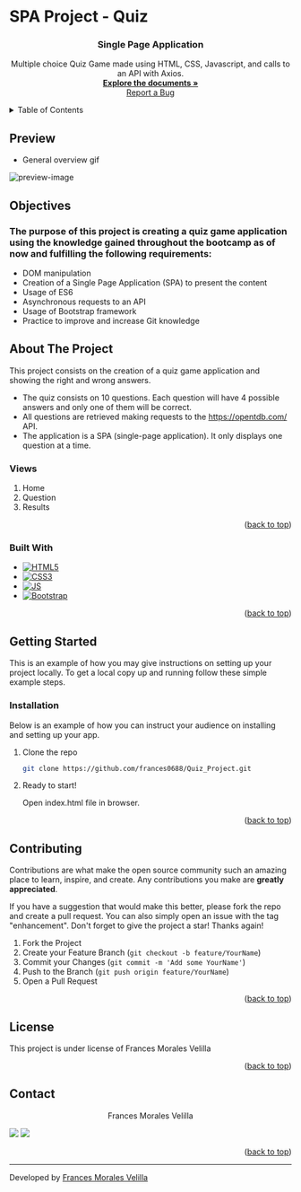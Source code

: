 # SPA Project - Quiz

 <h3 align="center">Single Page Application</h3>

  <p align="center">
    Multiple choice Quiz Game made using HTML, CSS, Javascript, and calls to an API with Axios.
    <br />
    <a href="https://github.com/frances0688/Quiz_Project"><strong>Explore the documents »</strong></a>
    <br />
    <a href="https://github.com/frances0688/Quiz_Project/issues">Report a Bug</a>
  </p>
</div>

<!-- TABLE OF CONTENTS -->
<details>
  <summary>Table of Contents</summary>
  <ol>
        <li><a href="#preview">Preview</a></li>
        <li><a href="#objectives">Objectives</a></li>
    <li>
      <a href="#about-the-project">About The Project</a>
      <ul>
        <li><a href="#views">Views</a></li>
         <li><a href="#built-with">Built With</a></li>
      </ul>   
    </li>
    <li>
      <a href="#getting-started">Getting Started</a>
      <ul>
        <li><a href="#installation">Installation</a></li>
      </ul>
    </li>
    <li><a href="#contributing">Contributing</a></li>
    <li><a href="#license">License</a></li>
    <li><a href="#contact">Contact</a></li>
  </ol>
</details>

<!-- PREVIEW -->

## Preview

- General overview gif

![preview-image](#)

<!-- ABOUT THE OBJECTIVES -->

## Objectives

### The purpose of this project is creating a quiz game application using the knowledge gained throughout the bootcamp as of now and fulfilling the following requirements:

- DOM manipulation
- Creation of a Single Page Application (SPA) to present the content
- Usage of ES6
- Asynchronous requests to an API
- Usage of Bootstrap framework
- Practice to improve and increase Git knowledge

<!-- ABOUT THE PROJECT -->

## About The Project

This project consists on the creation of a quiz game application and showing the right and wrong answers.

- The quiz consists on 10 questions. Each question will have 4 possible answers and only one of them will be correct.
- All questions are retrieved making requests to the https://opentdb.com/ API.
- The application is a SPA (single-page application). It only displays one question at a time.

### Views

<views>
 
  <ol>
    <li>Home</a></li>
    <li>Question</a></li>
    <li>Results</a></li>
  </ol>
</views>

<p align="right">(<a href="#spa-project---quiz">back to top</a>)</p>

### Built With

- [![HTML5][HTML5]][HTML5-url]
- [![CSS3][CSS3]][CSS3-url]
- [![JS][JS]][JS-url]
- [![Bootstrap][Bootstrap]][Bootstrap-url]

<p align="right">(<a href="#spa-project---quiz">back to top</a>)</p>

<!-- GETTING STARTED -->

## Getting Started

This is an example of how you may give instructions on setting up your project locally.
To get a local copy up and running follow these simple example steps.

### Installation

Below is an example of how you can instruct your audience on installing and setting up your app.

1. Clone the repo
   ```sh
   git clone https://github.com/frances0688/Quiz_Project.git
   ```
2. Ready to start!

   Open index.html file in browser.

<p align="right">(<a href="#spa-project---quiz">back to top</a>)</p>

<!-- CONTRIBUTING -->

## Contributing

Contributions are what make the open source community such an amazing place to learn, inspire, and create. Any contributions you make are **greatly appreciated**.

If you have a suggestion that would make this better, please fork the repo and create a pull request. You can also simply open an issue with the tag "enhancement".
Don't forget to give the project a star! Thanks again!

1. Fork the Project
2. Create your Feature Branch (`git checkout -b feature/YourName`)
3. Commit your Changes (`git commit -m 'Add some YourName'`)
4. Push to the Branch (`git push origin feature/YourName`)
5. Open a Pull Request

<p align="right">(<a href="#spa-project---quiz">back to top</a>)</p>

<!-- LICENSE -->

## License

This project is under license of Frances Morales Velilla

<p align="right">(<a href="#spa-project---quiz">back to top</a>)</p>

<!-- CONTACT -->

## Contact

  <p align="center">
Frances Morales Velilla

<a href = "mailto:frances0688@gmail.com"><img src="https://img.shields.io/badge/-Gmail-%23333?style=for-the-badge&logo=gmail&logoColor=white" target="_blank"></a>
<a href="https://www.linkedin.com/in/frances-morales/" target="_blank"><img src="https://img.shields.io/badge/-LinkedIn-%230077B5?style=for-the-badge&logo=linkedin&logoColor=white" target="_blank"></a>

</p>

<p align="right">(<a href="#spa-project---quiz">back to top</a>)</p>

---

Developed by [Frances Morales Velilla](https://github.com/frances0688)

<!-- MARKDOWN LINKS & IMAGES -->
<!-- https://www.markdownguide.org/basic-syntax/#reference-style-links -->

[linkedin-shield]: https://img.shields.io/badge/-LinkedIn-black.svg?style=for-the-badge&logo=linkedin&colorB=555
[linkedin-url]: https://linkedin.com/in/frances-morales
[product-screenshot]: images/screenshot.png
[HTML5]: https://img.shields.io/badge/html5-%23E34F26.svg?style=for-the-badge&logo=html5&logoColor=white
[HTML5-url]: https://developer.mozilla.org/en-US/docs/Glossary/HTML5
[CSS3]: https://img.shields.io/badge/css3-%231572B6.svg?style=for-the-badge&logo=css3&logoColor=white
[CSS3-url]: https://developer.mozilla.org/en-US/docs/Web/CSS
[JS]: https://img.shields.io/badge/javascript-%23323330.svg?style=for-the-badge&logo=javascript&logoColor=%23F7DF1E
[JS-url]: https://developer.mozilla.org/en-US/docs/Web/JavaScript
[Bootstrap]: https://img.shields.io/badge/bootstrap-%238511FA.svg?style=for-the-badge&logo=bootstrap&logoColor=white
[Bootstrap-url]: https://getbootstrap.com/
[Next.js]: https://img.shields.io/badge/next.js-000000?style=for-the-badge&logo=nextdotjs&logoColor=white
[Next-url]: https://nextjs.org/
[React.js]: https://img.shields.io/badge/React-20232A?style=for-the-badge&logo=react&logoColor=61DAFB
[React-url]: https://reactjs.org/
[Vue.js]: https://img.shields.io/badge/Vue.js-35495E?style=for-the-badge&logo=vuedotjs&logoColor=4FC08D
[Vue-url]: https://vuejs.org/
[Angular.io]: https://img.shields.io/badge/Angular-DD0031?style=for-the-badge&logo=angular&logoColor=white
[Angular-url]: https://angular.io/
[JWT]: https://img.shields.io/badge/JWT-black?style=for-the-badge&logo=JSON%20web%20tokens
[JWT-url]: https://jwt.io/
[Vercel]: https://img.shields.io/badge/vercel-%23000000.svg?style=for-the-badge&logo=vercel&logoColor=white
[Vercel-url]: https://vercel.com/
[MongoDB]: https://img.shields.io/badge/MongoDB-%234ea94b.svg?style=for-the-badge&logo=mongodb&logoColor=white
[MongoDB-url]: https://www.mongodb.com/es
[Express.js]: https://img.shields.io/badge/express.js-%23404d59.svg?style=for-the-badge&logo=express&logoColor=%2361DAFB
[Express.js-url]: https://expressjs.com/
[Node.JS]: https://img.shields.io/badge/node.js-6DA55F?style=for-the-badge&logo=node.js&logoColor=white
[Node.JS-url]: https://nodejs.org/en/
[SASS]: https://img.shields.io/badge/SASS-pink?style=for-the-badge&logo=SASS&logoColor=white
[SASS-url]: https://sass-lang.com/
[React]: https://img.shields.io/badge/React-219ebc?style=for-the-badge&logo=React&typoColor=fedcba&logoColor=white
[React-url]: https://es.reactjs.org/
[Postman]: https://img.shields.io/badge/Postman-FF6C37?style=for-the-badge&logo=postman&logoColor=white
[Postman-url]: https://www.postman.com/
